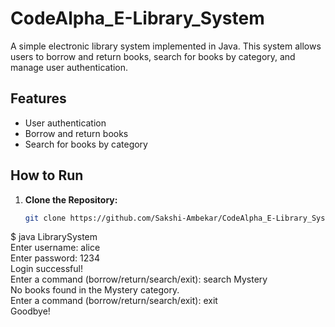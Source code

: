 # CodeAlpha_E-Library_System
A simple electronic library system implemented in Java. This system allows users to borrow and return books, search for books by category, and manage user authentication.

## Features

- User authentication
- Borrow and return books
- Search for books by category

## How to Run

1. **Clone the Repository:**
   ```sh
   git clone https://github.com/Sakshi-Ambekar/CodeAlpha_E-Library_System.git

   
$ java LibrarySystem
</br>
Enter username: alice
</br>
Enter password: 1234
</br>
Login successful!
</br>
Enter a command (borrow/return/search/exit): search Mystery
</br>
No books found in the Mystery category.
</br>
Enter a command (borrow/return/search/exit): exit
</br>
Goodbye!

